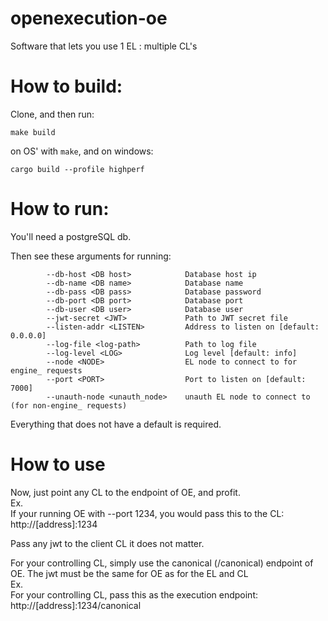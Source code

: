# openexecution-oe
Software that lets you use 1 EL : multiple CL's

# How to build:
Clone, and then run:
```
make build
```
on OS' with `make`, and on windows:
```
cargo build --profile highperf
```

# How to run:
You'll need a postgreSQL db.  
  
Then see these arguments for running:  
```
        --db-host <DB host>            Database host ip
        --db-name <DB name>            Database name
        --db-pass <DB pass>            Database password
        --db-port <DB port>            Database port
        --db-user <DB user>            Database user
        --jwt-secret <JWT>             Path to JWT secret file
        --listen-addr <LISTEN>         Address to listen on [default: 0.0.0.0]
        --log-file <log-path>          Path to log file
        --log-level <LOG>              Log level [default: info]
        --node <NODE>                  EL node to connect to for engine_ requests
        --port <PORT>                  Port to listen on [default: 7000]
        --unauth-node <unauth_node>    unauth EL node to connect to (for non-engine_ requests)
```
Everything that does not have a default is required.  

# How to use
Now, just point any CL to the endpoint of OE, and profit.  
Ex.  
If your running OE with --port 1234, you would pass this to the CL:  
http://[address]:1234  

Pass any jwt to the client CL it does not matter.

For your controlling CL, simply use the canonical (/canonical) endpoint of OE. The jwt must be the same for OE as for the EL and CL  
Ex.  
For your controlling CL, pass this as the execution endpoint:  
http://[address]:1234/canonical
